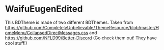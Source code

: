 # WaifuEugenEdited
This BDTheme is made of two different BDThemes.
Taken from https://github.com/CompletelyUnbelievable/ThemeResource/blob/master/HomeMenu/CollapsedDirectMessages.css and 
https://github.com/NFLD99/Better-Discord (Go check them out! They have cool stuff!)
